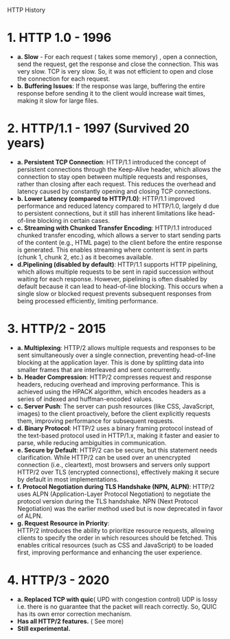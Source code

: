 HTTP History

# 1. HTTP 1.0 - 1996

- **a. Slow** -
  For each request ( takes some memory) , open a connection, send the request, get the response and close the connection. This was very slow.
  TCP is very slow. So, it was not efficient to open and close the connection for each request.
- **b. Buffering Issues**:
  If the response was large, buffering the entire response before sending it to the client would increase wait times, making it slow for large files.

# 2. HTTP/1.1 - 1997 (Survived 20 years)

- **a. Persistent TCP Connection**:
  HTTP/1.1 introduced the concept of persistent connections through the Keep-Alive header, which allows the connection to stay open between multiple requests and responses, rather than closing after each request. This reduces the overhead and latency caused by constantly opening and closing TCP connections.
- **b. Lower Latency (compared to HTTP/1.0)**:
  HTTP/1.1 improved performance and reduced latency compared to HTTP/1.0, largely d due to persistent connections, but it still has inherent limitations like head-of-line blocking in certain cases.
- **c. Streaming with Chunked Transfer Encoding**:
  HTTP/1.1 introduced chunked transfer encoding, which allows a server to start sending parts of the content (e.g., HTML page) to the client before the entire response is generated. This enables streaming where content is sent in parts (chunk 1, chunk 2, etc.) as it becomes available.
- **d.Pipelining (disabled by default)**:
  HTTP/1.1 supports HTTP pipelining, which allows multiple requests to be sent in rapid succession without waiting for each response. However, pipelining is often disabled by default because it can lead to head-of-line blocking. This occurs when a single slow or blocked request prevents subsequent responses from being processed efficiently, limiting performance.

# 3. HTTP/2 - 2015

- **a. Multiplexing**:
  HTTP/2 allows multiple requests and responses to be sent simultaneously over a single connection, preventing head-of-line blocking at the application layer. This is done by splitting data into smaller frames that are interleaved and sent concurrently.
- **b. Header Compression**:
  HTTP/2 compresses request and response headers, reducing overhead and improving performance. This is achieved using the HPACK algorithm, which encodes headers as a series of indexed and huffman-encoded values.
- **c. Server Push**:
  The server can push resources (like CSS, JavaScript, images) to the client proactively, before the client explicitly requests them, improving performance for subsequent requests.
- **d. Binary Protocol**:
  HTTP/2 uses a binary framing protocol instead of the text-based protocol used in HTTP/1.x, making it faster and easier to parse, while reducing ambiguities in communication.
- **e. Secure by Default**:
  HTTP/2 can be secure, but this statement needs clarification. While HTTP/2 can be used over an unencrypted connection (i.e., cleartext), most browsers and servers only support HTTP/2 over TLS (encrypted connections), effectively making it secure by default in most implementations.
- **f. Protocol Negotiation during TLS Handshake (NPN, ALPN)**:
  HTTP/2 uses ALPN (Application-Layer Protocol Negotiation) to negotiate the protocol version during the TLS handshake. NPN (Next Protocol Negotiation) was the earlier method used but is now deprecated in favor of ALPN.
- **g. Request Resource in Priority**:  
  HTTP/2 introduces the ability to prioritize resource requests, allowing clients to specify the order in which resources should be fetched. This enables critical resources (such as CSS and JavaScript) to be loaded first, improving performance and enhancing the user experience.

# 4. HTTP/3 - 2020

- **a. Replaced TCP with quic**( UPD with congestion control)
  UDP is lossy i.e. there is no guarantee that the packet will reach correctly. So, QUIC has its own error correction mechanism.
- **Has all HTTP/2 features.** ( See more)
- **Still experimental.**
